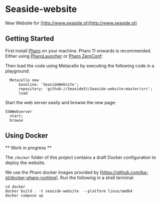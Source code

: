 # Seaside-website
New Website for [http://www.seaside.st](http://www.seaside.st)

## Getting Started
First install [Pharo](http://www.pharo.org) on your machine. Pharo 11 onwards is recommended. Either using [PharoLauncher](https://github.com/pharo-project/pharo-launcher) or [Pharo ZeroConf](http://get.pharo.org/):

Then load the code using Metacello by executing the following code in a playground:

```Smalltalk
  Metacello new
      baseline: 'SeasideWebsite';
      repository: 'github://SeasideSt/Seaside-website:master/src';
      load
```

Start the web server easily and browse the new page:
```Smalltalk
SSWWebserver 
  start; 
  browse
```

## Using Docker

** Work in progress **

The `/docker` folder of this project contains a draft Docker configuration to deploy the website.

We use the Pharo docker images provided by [https://github.com/ba-st/docker-pharo-runtime].
Run the following in a shell terminal:
```
cd docker
docker build . -t seaside-website  --platform linux/amd64
docker compose up
```


